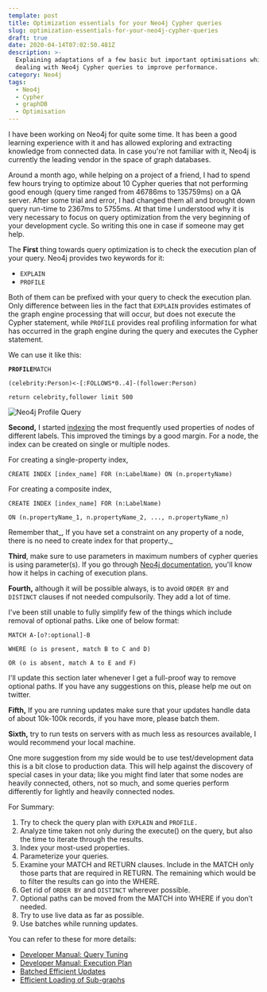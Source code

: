```yaml
---
template: post
title: Optimization essentials for your Neo4j Cypher queries
slug: optimization-essentials-for-your-neo4j-cypher-queries
draft: true
date: 2020-04-14T07:02:50.481Z
description: >-
  Explaining adaptations of a few basic but important optimisations while
  dealing with Neo4j Cypher queries to improve performance.
category: Neo4j
tags:
  - Neo4j
  - Cypher
  - graphDB
  - Optimisation
---
```

I have been working on Neo4j for quite some time. It has been a good learning experience with it and has allowed exploring and extracting knowledge from connected data. In case you're not familiar with it, Neo4j is currently the leading vendor in the space of graph databases. 

Around a month ago, while helping on a project of a friend, I had to spend few hours trying to optimize about 10 Cypher queries that not performing good enough (query time ranged from 46786ms to 135759ms) on a QA server. After some trial and error, I had changed them all and brought down query run-time to 2367ms to 5755ms. At that time I understood why it is very necessary to focus on query optimization from the very beginning of your development cycle. So writing this one in case if someone may get help.

The **First** thing towards query optimization is to check the execution plan of your query. Neo4j provides two keywords for it:

* `EXPLAIN`
* `PROFILE` 

Both of them can be prefixed with your query to check the execution plan. Only difference between lies in the fact that `EXPLAIN` provides estimates of the graph engine processing that will occur, but does not execute the Cypher statement, while `PROFILE` provides real profiling information for what has occurred in the graph engine during the query and executes the Cypher statement.

We can use it like this: 

**`PROFILE`**`MATCH`

`(celebrity:Person)<-[:FOLLOWS*0..4]-(follower:Person)`

`return celebrity,follower limit 500`

![Neo4j Profile Query](/media/profile_neo4j.png)

**Second,** I started [indexing](https://neo4j.com/docs/cypher-manual/current/administration/indexes-for-search-performance/) the most frequently used properties of nodes of different labels. This improved the timings by a good margin. For a node, the index can be created on single or multiple nodes.

For creating a single-property index, 

`CREATE INDEX [index_name] FOR (n:LabelName) ON (n.propertyName)`

For creating a composite index,

`CREATE INDEX [index_name] FOR (n:LabelName)`

`ON (n.propertyName_1, n.propertyName_2, ..., n.propertyName_n)`

Remember that_, If you have set a constraint on any property of a node, there is no need to create index for that property._

**Third**, make sure to use parameters in maximum numbers of cypher queries is using parameter(s). If you go through [Neo4j documentation](https://neo4j.com/docs/cypher-manual/current/syntax/parameters/), you'll know how it helps in caching of execution plans.

**Fourth,** although it will be possible always, is to avoid `ORDER BY` and `DISTINCT` clauses if not needed compulsorily. They add a lot of time.

I've been still unable to fully simplify few of the things which include removal of optional paths. Like one of below format:

`MATCH A-[o?:optional]-B`

`WHERE (o is present, match B to C and D)`

`OR (o is absent, match A to E and F)`

I'll update this section later whenever I get a full-proof way to remove optional paths. If you have any suggestions on this, please help me out on twitter.

**Fifth,** If you are running updates make sure that your updates handle data of about 10k-100k records, if you have more, please batch them. 

**Sixth,** try to run tests on servers with as much less as resources available, I would recommend your local machine. 

One more suggestion from my side would be to use test/development data this is a bit close to production data. This will help against the discovery of special cases in your data; like you might find later that some nodes are heavily connected, others, not so much, and some queries perform differently for lightly and heavily connected nodes.

For Summary:

1. Try to check the query plan with `EXPLAIN` and `PROFILE.`
2. Analyze time taken not only during the execute() on the query, but also the time to iterate through the results.
3. Index your most-used properties.
4. Parameterize your queries.
5. Examine your MATCH and RETURN clauses. Include in the MATCH only those parts that are required in RETURN. The remaining which would be to filter the results can go into the WHERE.
6. Get rid of `ORDER BY` and `DISTINCT` wherever possible.
7. Optional paths can be moved from the MATCH into WHERE if you don’t needed.
8. Try to use live data as far as possible.
9. Use batches while running updates.

You can refer to these for more details:

* [Developer Manual: Query Tuning](https://neo4j.com/docs/developer-manual/current/cypher/query-tuning/)
* [Developer Manual: Execution Plan](https://neo4j.com/docs/developer-manual/current/cypher/execution-plans/)
* [Batched Efficient Updates](https://medium.com/@mesirii/5-tips-tricks-for-fast-batched-updates-of-graph-structures-with-neo4j-and-cypher-73c7f693c8cc)
* [Efficient Loading of Sub-graphs](https://medium.com/neo4j/loading-graph-data-for-an-object-graph-mapper-or-graphql-5103b1a8b66e)
